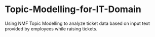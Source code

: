 # Topic-Modelling-for-IT-Domain
Using NMF Topic Modelling to analyze ticket data based on input text provided by employees while raising tickets.
